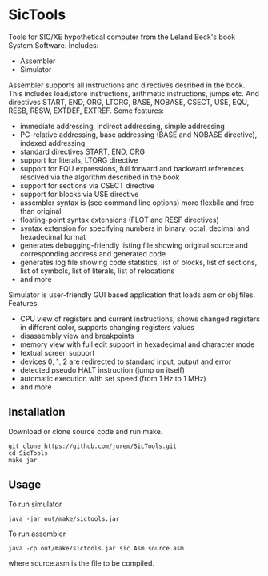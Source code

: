 # SicTools
Tools for SIC/XE hypothetical computer from the Leland Beck's book System Software. Includes:
  * Assembler
  * Simulator

Assembler supports all instructions and directives desribed in the book. This includes load/store instructions, arithmetic instructions, jumps etc. And directives START, END, ORG, LTORG, BASE, NOBASE, CSECT, USE, EQU, RESB, RESW, EXTDEF, EXTREF. Some features:
  * immediate addressing, indirect addressing, simple addressing
  * PC-relative addressing, base addressing (BASE and NOBASE directive), indexed addressing
  * standard directives START, END, ORG
  * support for literals, LTORG directive
  * support for EQU expressions, full forward and backward references resolved via the algorithm described in the book
  * support for sections via CSECT directive
  * support for blocks via USE directive
  * assembler syntax is (see command line options) more flexbile and free than original
  * floating-point syntax extensions (FLOT and RESF directives)
  * syntax extension for specifying numbers in binary, octal, decimal and hexadecimal format
  * generates debugging-friendly listing file showing original source and corresponding address and generated code
  * generates log file showing code statistics, list of blocks, list of sections, list of symbols, list of literals, list of relocations
  * and more

Simulator is user-friendly GUI based application that loads asm or obj files. Features:
  * CPU view of registers and current instructions, shows changed registers in different color, supports changing registers values
  * disassembly view and breakpoints
  * memory view with full edit support in hexadecimal and character mode
  * textual screen support
  * devices 0, 1, 2 are redirected to standard input, output and error
  * detected pseudo HALT instruction (jump on itself)
  * automatic execution with set speed (from 1 Hz to 1 MHz)
  * and more

Installation
------------

Download or clone source code and run make.

    git clone https://github.com/jurem/SicTools.git
    cd SicTools
    make jar

Usage
-----

To run simulator

    java -jar out/make/sictools.jar

To run assembler

    java -cp out/make/sictools.jar sic.Asm source.asm

where source.asm is the file to be compiled.
